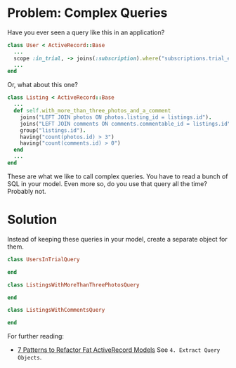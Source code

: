 Problem: Complex Queries
========================

Have you ever seen a query like this in an application?

```ruby
class User < ActiveRecord::Base
  ...
  scope :in_trial, -> joins(:subscription).where("subscriptions.trial_end_date > ?", Time.zone.now)
  ...
end
```

Or, what about this one?

```ruby
class Listing < ActiveRecord::Base
  ...
  def self.with_more_than_three_photos_and_a_comment
    joins("LEFT JOIN photos ON photos.listing_id = listings.id").
    joins("LEFT JOIN comments ON comments.commentable_id = listings.id").
    group("listings.id").
    having("count(photos.id) > 3")
    having("count(comments.id) > 0")
  end
  ...
end
```

These are what we like to call complex queries. You have to read a bunch of SQL
in your model. Even more so, do you use that query all the time? Probably not.

Solution
========

Instead of keeping these queries in your model, create a separate object for
them.

```ruby
class UsersInTrialQuery

end
```

```ruby
class ListingsWithMoreThanThreePhotosQuery

end

class ListingsWithCommentsQuery

end
```

For further reading: 
- [7 Patterns to Refactor Fat ActiveRecord Models](http://blog.codeclimate.com/blog/2012/10/17/7-ways-to-decompose-fat-activerecord-models/)
See `4. Extract Query Objects`.


